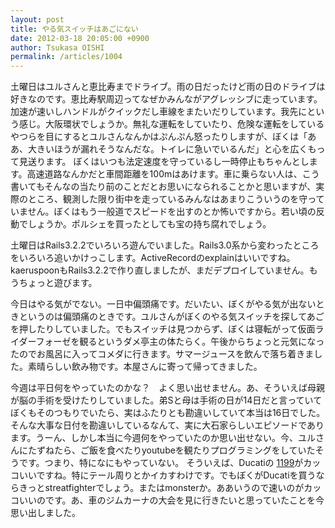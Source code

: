 ```yaml
---
layout: post
title: やる気スイッチはあごにない
date: 2012-03-18 20:05:00 +0900
author: Tsukasa OISHI
permalink: /articles/1004
---
```


土曜日はユルさんと恵比寿までドライブ。雨の日だったけど雨の日のドライブは好きなのです。恵比寿駅周辺ってなぜかみんながアグレッシブに走っています。加速が速いしハンドルがクイックだし車線をまたいだりしています。我先にという感じ。大阪環状でしょうか。無礼な運転をしていたり、危険な運転をしているやつらを目にするとユルさんなんかはぷんぷん怒ったりしますが、ぼくは「ああ、大きいほうが漏れそうなんだな。トイレに急いでいるんだ」と心を広くもって見送ります。
ぼくはいつも法定速度を守っているし一時停止もちゃんとします。高速道路なんかだと車間距離を100mはあけます。車に乗らない人は、こう書いてもそんなの当たり前のことだとお思いになられることかと思いますが、実際のところ、観測した限り街中を走っているみんなはあまりこういうのを守っていません。ぼくはもう一般道でスピードを出すのとか怖いですから。若い頃の反動でしょうか。ポルシェを買ったとしても宝の持ち腐れでしょう。

土曜日はRails3.2.2でいろいろ遊んでいました。Rails3.0系から変わったところをいろいろ追いかけっこします。ActiveRecordのexplainはいいですね。kaeruspoonもRails3.2.2で作り直しましたが、まだデプロイしていません。もうちょっと遊びます。

今日はやる気がでない。一日中偏頭痛です。だいたい、ぼくがやる気が出ないときというのは偏頭痛のときです。ユルさんがぼくのやる気スイッチを探してあごを押したりしていました。でもスイッチは見つからず、ぼくは寝転がって仮面ライダーフォーゼを観るというダメ亭主の体たらく。午後からちょっと元気になったのでお風呂に入ってコメダに行きます。サマージュースを飲んで落ち着きました。素晴らしい飲み物です。本屋さんに寄って帰ってきました。

今週は平日何をやっていたのかな？　よく思い出せません。あ、そういえば母親が脳の手術を受けたりしていました。弟Sと母は手術の日が14日だと言っていてぼくもそのつもりでいたら、実はふたりとも勘違いしていて本当は16日でした。そんな大事な日付を勘違いしているなんて、実に大石家らしいエピソードであります。うーん、しかし本当に今週何をやっていたのか思い出せない。今、ユルさんにたずねたら、ご飯を食べたりyoutubeを観たりプログラミングをしていたそうです。つまり、特になにもやっていない。
そういえば、Ducatiの [1199](http://www.ducati.co.jp/bikes/superbike/1199_panigale/index.do)がカッコいいですね。特にテール周りとかイカすわけです。でもぼくがDucatiを買うならきっとstreatfighterでしょう。またはmonsterか。ああいうので速いのがカッコいいのです。あ、車のジムカーナの大会を見に行きたいと思っていたことを今思い出しました。

